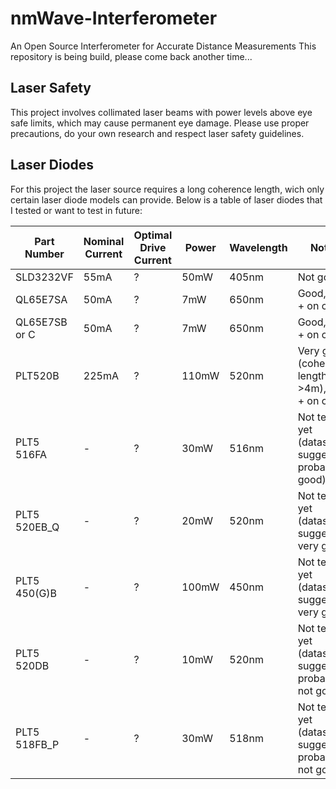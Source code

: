 # nmWave-Interferometer
An Open Source Interferometer for Accurate Distance Measurements
This repository is being build, please come back another time...

## Laser Safety

This project involves collimated laser beams with power levels above eye safe limits, which may cause permanent eye damage.
Please use proper precautions, do your own research and respect laser safety guidelines.   

## Laser Diodes

For this project the laser source requires a long coherence length, wich only certain laser diode models can provide.
Below is a table of laser diodes that I tested or want to test in future:

| Part Number           | Nominal Current | Optimal Drive Current | Power   | Wavelength  | Notes                                           | + on case |
|-----------------------|-----------------|-----------------------|---------|-------------|-------------------------------------------------|-----------|
| SLD3232VF             | 55mA            | ?                     | 50mW    | 405nm       | Not good                                        | Yes       |
| QL65E7SA              | 50mA            | ?                     | 7mW     | 650nm       | Good, but + on case                            | Yes       |
| QL65E7SB or C         | 50mA            | ?                     | 7mW     | 650nm       | Good, but + on case                            | Yes       |
| PLT520B               | 225mA           | ?                     | 110mW   | 520nm       | Very good (coherence length >4m), but + on case | Yes       |
| PLT5 516FA            | -               | ?                     | 30mW    | 516nm       | Not tested yet (datasheet suggests probably good)  | No        |
| PLT5 520EB_Q          | -               | ?                     | 20mW    | 520nm       | Not tested yet (datasheet suggests very good)      | No        |
| PLT5 450(G)B          | -               | ?                     | 100mW   | 450nm       | Not tested yet (datasheet suggests very good) | No        |
| PLT5 520DB            | -               | ?                     | 10mW    | 520nm       | Not tested yet (datasheet suggests probably not good) | No        |
| PLT5 518FB_P          | -               | ?                     | 30mW    | 518nm       | Not tested yet (datasheet suggests probably not good) | No        |



